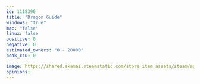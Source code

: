 ```yaml
---
id: 1118390
title: "Dragon Guide"
windows: "true"
mac: "false"
linux: false
positive: 0
negative: 0
estimated_owners: "0 - 20000"
peak_ccu: 0

image: https://shared.akamai.steamstatic.com/store_item_assets/steam/apps/1118390/header.jpg?t=1566256106
opinions:
---
```

